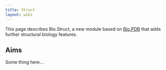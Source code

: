 ```yaml
---
title: Struct
layout: wiki
---
```


This page describes Bio.Struct, a new module based on
[Bio.PDB](Bio.PDB "wikilink") that adds further structural biology
features.

Aims
----

Some thing here...
